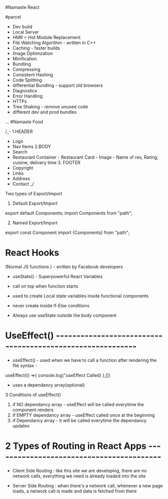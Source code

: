 #Namaste React

#parcel

- Dev build
- Local Server
- HMR = Hot Module Replacement
- File Watching Algorithm - written in C++
- Caching - faster builds
- Image Optimization
- Minification
- Bundling
- Compressing
- Consistent Hashing
- Code Splitting
- differential Bundling - support old browsers
- Diagnostics
- Error Handling
- HTTPs
- Tree Shaking - remove unused code
- different dev and prod bundles

...
#Namaste Food

/\_-
1.HEADER

- Logo
- Nav Items
  2.BODY
- Search
- Restaurant Container - Restaurant Card - Image - Name of res, Rating, cuisine, delivery time 3. FOOTER
- Copyright
- Links
- Address
- Contact
  \_/

Two types of Export/Import

1. Default Export/Import

export default Components;
import Components from "path";

2. Named Export/Import

export const Component
import {Components} from "path";

# React Hooks

(Normal JS functions ) - written by Facebook developers

- useState() - Superpowerful React Variables

- call on top when function starts
- used to create Local state variables inside functional components
- never create inside if-Else conditions

* Always use useState outside the body component

# UseEffect() ----------------------------------------------------------

- useEffect() - used when we have to call a function after rendering the file
  syntax -

useEffect(() =>{
console.log("useEffect Called)
},[])

- uses a dependancy array(optional)

3 Conditions of useEffect()

1. if NO dependancy array - useEffect will be called everytime the component renders
2. if EMPTY dependancy array - useEffect called once at the beginning
3. if Dependancy array - it will be called everytime the dependancy updates

# 2 Types of Routing in React Apps -----------------------------------------

- Client Side Routing : like this site we are developing, there are no network calls,
  everything we need is already loaded into the site

- Server Side Routing : when there's a network call, whenever a new page loads, a network call is made and data is fetched from there
